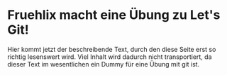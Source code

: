 # Fruehlix macht eine Übung zu Let's Git!

Hier kommt jetzt der beschreibende Text, durch den diese Seite erst
so richtig lesenswert wird. Viel Inhalt wird dadurch nicht transportiert,
da dieser Text im wesentlichen ein Dummy für eine Übung mit git ist.
